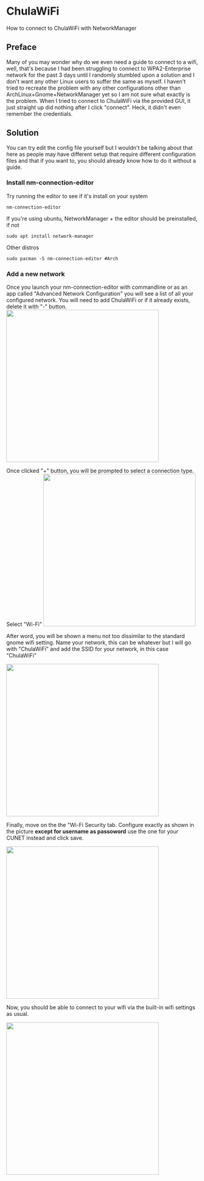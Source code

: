 # ChulaWiFi
How to connect to ChulaWiFi with NetworkManager
## Preface
Many of you may wonder why do we even need a guide to connect to a wifi, well, that's because I had been struggling to connect to WPA2-Enterprise network for the past 3 days until I randomly stumbled upon a solution and I don't want any other Linux users to suffer the same as myself.
I haven't tried to recreate the problem with any other configurations other than ArchLinux+Gnome+NetworkManager yet so I am not sure what exactly is the problem.
When I tried to connect to ChulaWiFi via the provided GUI, it just straight up did nothing after I click "connect". Heck, it didn't even remember the credentials.
## Solution
You can try edit the config file yourself but I wouldn't be talking about that here as people may have different setup that require different configuration files and that if you want to, you should already know how to do it without a guide.
### Install nm-connection-editor
  Try running the editor to see if it's install on your system
  ```
  nm-connection-editor
  ```
  If you're using ubuntu, NetworkManager + the editor should be preinstalled, if not
  ```
  sudo apt install network-manager
  ```
  Other distros
  ```
  sudo pacman -S nm-connection-editor #Arch
  ```
### Add a new network
Once you launch your nm-connection-editor with commandline or as an app called "Advanced Network Configuration" you will see a list of all your configured network. You will need to add ChulaWiFi or if it already exists, delete it with "-" button.
<img src="https://github.com/TheA4Paper/ChulaWiFi/assets/80894853/556b66aa-66c3-4935-95d8-7c0c396f7ce2" width="400" />

Once clicked "+" button, you will be prompted to select a connection type. Select "Wi-Fi"
<img src="https://github.com/TheA4Paper/ChulaWiFi/assets/80894853/c13f2905-de40-4de8-b7ef-7a00542e3fff" width="400" />

After word, you will be shown a menu not too dissimilar to the standard gnome wifi setting. Name your network, this can be whatever but I will go with "ChulaWiFi" and add the SSID for your network, in this case "ChulaWiFi"

<img src="https://github.com/TheA4Paper/ChulaWiFi/assets/80894853/531a6ab7-f1ca-4644-98dc-eb22238c6738" width="400" />

Finally, move on the the "Wi-Fi Security tab. Configure exactly as shown in the picture **except for username as passoword** use the one for your CUNET instead and click save.

<img src="https://github.com/TheA4Paper/ChulaWiFi/assets/80894853/d315aa75-99c5-496c-b702-6157d1938f9c" width="400" />

Now, you should be able to connect to your wifi via the built-in wifi settings as usual.

<img src="https://github.com/TheA4Paper/ChulaWiFi/assets/80894853/7eadd839-7016-4a66-bd27-65f3c0cb49c4" width="400" />
